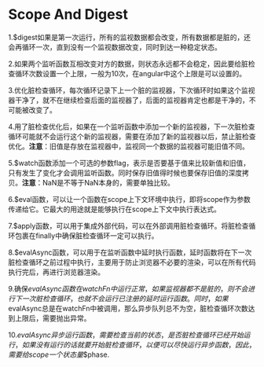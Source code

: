 # Scope And Digest

1.$digest如果是第一次运行，所有的监视数据都会改变，所有数据都是脏的，还会再循环一次，直到没有一个监视数据改变，同时到达一种稳定状态。

2.如果两个监听函数互相改变对方的数据，则状态永远都不会稳定，因此要给脏检查循环次数设置一个上限，一般为10次，在angular中这个上限是可以设置的。

3.优化脏检查循环，每次循环记录下上一个脏的监视器，下次循环时如果这个监视器干净了，就不在继续检查后面的监视器了，后面的监视器肯定也都是干净的，不可能被改变了。

4.用了脏检查优化后，如果在一个监听函数中添加一个新的监视器，下一次脏检查循环可能就不会运行这个新的监视器，需要在添加了新的监视器以后，禁止脏检查优化。**注意**：旧值是存放在监视器中，监视同一个数据的监视器可能旧值不同。

5.$watch函数添加一个可选的参数flag，表示是否要基于值来比较新值和旧值，只有发生了变化才会调用监听函数。同时保存旧值得时候也要保存旧值的深度拷贝。**注意**：NaN是不等于NaN本身的，需要单独比较。

6.$eval函数，可以让一个函数在scope上下文环境中执行，即将scope作为参数传递给它。它最大的用途就是能够执行在scope上下文中执行表达式。

7.$apply函数，可以用于集成外部代码，可以在外部调用脏检查循环。将脏检查循环包裹在finally中确保脏检查循环一定可以执行。

8.$evalAsync函数，可以用于在监听函数中延时执行函数，延时函数将在下一次脏检查循环之前过程中执行，主要用于防止浏览器不必要的渲染，可以在所有代码执行完后，再进行浏览器渲染。

9.确保$evalAsync函数在watchFn中运行正常，如果监视器都不是脏的，则不会进行下一次脏检查循环，也就不会运行已注册的延时运行函数。同时，如果$evalAsync总是在watchFn中被调用，那么异步队列总不为空，脏检查循环次数达到上限后，需要抛出异常。

10.$evalAsync异步运行函数，需要检查当前的状态，是否脏检查循环已经开始运行，如果没有运行的话就要开始脏检查循环，以便可以尽快运行异步函数，因此，需要给scope一个状态量$$phase.